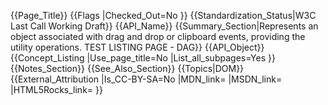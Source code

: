 {{Page_Title}}
{{Flags
|Checked_Out=No
}}
{{Standardization_Status|W3C Last Call Working Draft}}
{{API_Name}}
{{Summary_Section|Represents an object associated with drag and drop or clipboard events, providing the utility operations. TEST LISTING PAGE - DAG}}
{{API_Object}}
{{Concept_Listing
|Use_page_title=No
|List_all_subpages=Yes
}}
{{Notes_Section}}
{{See_Also_Section}}
{{Topics|DOM}}
{{External_Attribution
|Is_CC-BY-SA=No
|MDN_link=
|MSDN_link=
|HTML5Rocks_link=
}}